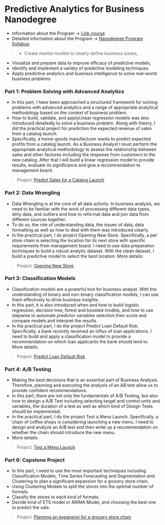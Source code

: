 # Predictive Analytics for Business Nanodegree 

- Information about the Program          -> [Link course ](https://www.udacity.com/course/predictive-analytics-for-business-nanodegree--nd008)
- Detailed information about the Program -> [Nanodegree Program Syllabus](https://d20vrrgs8k4bvw.cloudfront.net/documents/en-US/Predictive+Analytics+for+Business+Nanodegree+Syllabus.pdf)
> -  Create mental models to clearly define business issues,
  - Visualize and prepare data to improve efficacy of predictive models,
  - Identify and implement a variety of predictive modeling techniques
  - Apply predictive analytics and business intelligence to solve real-world business problems


### Part 1: Problem Solving with Advanced Analytics
- In this part, I have been approached a structured framework for solving problems with advanced analytics and a range of appropriate analytical methodology based on the context of business problem. 
- How to build, validate, and applyLinear regression models was also introduced detailedly to solve a business problem. Along with theory, I did the practical project for prediction the expected revenue of sales from a catalog launch. 
- Specifically, a home-goods manufacturer wants to predict expected profits from a catalog launch. As a Business Analyst I must perform the appropriate analytical methodology to assess the relationship between sales and other factores including the response from customers to the new catalog. After that I will build a linear regression model to provide results, evaluate its significance and give a recommendation to management board. 
> Project: [Predict Sales for a Catalog Launch](https://github.com/lnphng/PredictiveAnalytics/blob/master/Project1_PredictingCatalogDemand/Project_1_Predicting%20Catalog%20Demand.pdf)

### Part 2: Data Wrangling
- Data Wrangling is at the core of all data activity. In business analysis, we need to be familiar with the work of processing different data types, dirty data, and outliers and how to reformat data and join data from different sources together.
- To do so, the role of understanding data, the issues of data, data formatting as well as how to deal with them was introduced clearly.
- In the practical part, I do project Opening New Store. Specifically, a pet store chain is selecting the location for its next store with specific requirements from management board. I need to use data preparation techniques to build a robust analytic dataset. With the clean dataset, I build a predictive model to select the best location. More details:
> Project: [Opening New Store](https://github.com/lnphng/PredictiveAnalytics/blob/master/Project2_OpeningNewStore/Project_2_OpeningNewStore.pdf)

### Part 3: Classification Models
- Classification models are a powerful tool for business analyst. With the understanding of binary and non-binary classification models, I can use them effectively to drive business insights.
- In this part, it is also introduced when and how to build logistic regression, decision tree, forest and boosted models, and how to use stepwise to automate predictor variables selection then score and compare models and interpret the results.
- In the practical part, I do the project Predict Loan Default Risk. Specifically, a bank recently received an influx of loan applications. I need to build and apply a classification model to provide a recommendation on which loan applicants the bank should lend to.
More details:
> Project: [Predict Loan Default Risk](https://github.com/lnphng/PredictiveAnalytics/blob/master/Project3_PredictingDefaultRisk/Project_Creditworthiness.pdf)

### Part 4: A/B Testing
- Making the best decisions that is an essential part of Business Analysis. Therefore, planning and executing the analysis of an AB test allow us to provide confident recommendations.
- In this part, there are not only the fundamentals of A/B Testing, but also how to design a A/B Test including selecting target and control units and variables, the duration of a test as well as which kind of Design Tests should be implemented. 
- In the practical part, I do the project Test a Menu Launch. Specifically, a chain of coffee shops is considering launching a new menu. I need to design and analyze an A/B test and then write up a recommendation on whether the chain should introduce the new menu.
- More details:
> Project: [Test a Menu Launch](https://github.com/lnphng/PredictiveAnalytics/blob/master/Project4_TestaMenuLauch/Project4_MenuLauch.pdf)

### Part 6: Capstone Project
- In this part, I need to use the most important techniques including Classification Models, Time Series Forecasting and Segmentation and Clustering to plan a significant expansion for a grocery store chain.
- Using Clustering Models to split the stores into the optimal number of formats. 
- Classify the stores to each kind of formats.
- Decide kind of ETS model or ARIMA Model, and choosing the best one to predict the sale.
> Project: [Planning an expansion for a grocery store chain](https://github.com/lnphng/PredictiveAnalytics/blob/master/Project6_CapstoneProject/Project6_CapstoneProject.pdf)

